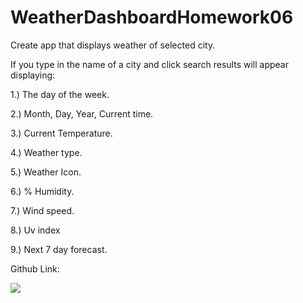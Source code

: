 # WeatherDashboardHomework06
Create app that displays weather of selected city.

If you type in the name of a city and click search results will appear displaying:

1.) The day of the week. 

2.) Month, Day, Year, Current time. 

3.) Current Temperature.

4.) Weather type. 

5.) Weather Icon. 

6.) % Humidity. 

7.) Wind speed. 

8.) Uv index 

9.) Next 7 day forecast. 

Github Link: 

<img src="/Users/michaelhancock/WeatherDashboardHomework06/images/Screen Shot 2022-04-27 at 4.41.33 PM.png">
